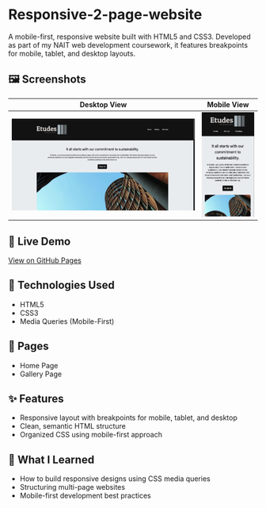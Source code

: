 # Responsive-2-page-website
A mobile-first, responsive website built with HTML5 and CSS3. Developed as part of my NAIT web development coursework, it features breakpoints for mobile, tablet, and desktop layouts.

## 🖼️ Screenshots

| Desktop View | Mobile View |
|--------------|-------------|
| <img src="img/desktop-preview.png" width="600"/> | <img src="img/mobile-preview.png" width="150"/> |

## 🚀 Live Demo
[View on GitHub Pages](https://tsohnle95.github.io/Responsive-2-page-website/) 

## 🔧 Technologies Used
- HTML5
- CSS3
- Media Queries (Mobile-First)

## 📄 Pages 
- Home Page
- Gallery Page

## ✨ Features
- Responsive layout with breakpoints for mobile, tablet, and desktop
- Clean, semantic HTML structure
- Organized CSS using mobile-first approach

## 🧠 What I Learned
- How to build responsive designs using CSS media queries
- Structuring multi-page websites
- Mobile-first development best practices

